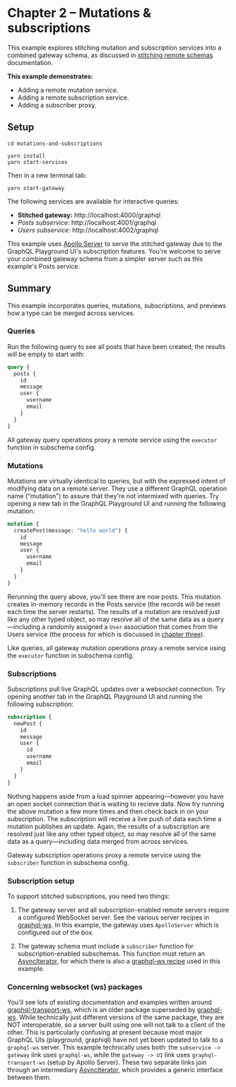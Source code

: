 # Chapter 2 – Mutations &amp; subscriptions

This example explores stitching mutation and subscription services into a combined gateway schema, as discussed in [stitching remote schemas](https://www.graphql-tools.com/docs/stitch-combining-schemas#stitching-remote-schemas) documentation.

**This example demonstrates:**

- Adding a remote mutation service.
- Adding a remote subscription service.
- Adding a subscriber proxy.

## Setup

```shell
cd mutations-and-subscriptions

yarn install
yarn start-services
```

Then in a new terminal tab:

```shell
yarn start-gateway
```

The following services are available for interactive queries:

- **Stitched gateway:** http://localhost:4000/graphql
- _Posts subservice_: http://localhost:4001/graphql
- _Users subservice_: http://localhost:4002/graphql

This example uses [Apollo Server](https://github.com/apollographql/apollo-server) to serve the stitched gateway due to the GraphQL Playground UI's subscription features. You're welcome to serve your combined gateway schema from a simpler server such as this example's Posts service.

## Summary

This example incorporates queries, mutations, subscriptions, and previews how a type can be merged across services.

### Queries

Run the following query to see all posts that have been created; the results will be empty to start with:

```graphql
query {
  posts {
    id
    message
    user {
      username
      email
    }
  }
}
```

All gateway query operations proxy a remote service using the `executor` function in subschema config.

### Mutations

Mutations are virtually identical to queries, but with the expressed intent of modifying data on a remote server. They use a different GraphQL operation name ("mutation") to assure that they're not intermixed with queries. Try opening a new tab in the GraphQL Playground UI and running the following mutation:

```graphql
mutation {
  createPost(message: "hello world") {
    id
    message
    user {
      username
      email
    }
  }
}
```

Rerunning the query above, you'll see there are now posts. This mutation creates in-memory records in the Posts service (the records will be reset each time the server restarts). The results of a mutation are resolved just like any other typed object, so may resolve all of the same data as a query&mdash;including a randomly assigned a `User` association that comes from the Users service (the process for which is discussed in [chapter three](#)).

Like queries, all gateway mutation operations proxy a remote service using the `executor` function in subschema config.

### Subscriptions

Subscriptions pull live GraphQL updates over a websocket connection. Try opening another tab in the GraphQL Playground UI and running the following subscription:

```graphql
subscription {
  newPost {
    id
    message
    user {
      id
      username
      email
    }
  }
}
```

Nothing happens aside from a load spinner appearing&mdash;however you have an open socket connection that is waiting to recieve data. Now try running the above mutation a few more times and then check back in on your subscription. The subscription will receive a live push of data each time a mutation publishes an update. Again, the results of a subscription are resolved just like any other typed object, so may resolve all of the same data as a query&mdash;including data merged from across services.

Gateway subscription operations proxy a remote service using the `subscriber` function in subschema config.

### Subscription setup

To support stitched subscriptions, you need two things:

1. The gateway server and all subscription-enabled remote servers require a configured WebSocket server. See the various server recipes in [graphql-ws](https://github.com/enisdenjo/graphql-ws#recipes). In this example, the gateway uses `ApolloServer` which is configured out of the box.

2. The gateway schema must include a `subscriber` function for subscription-enabled subschemas. This function must return an [AsyncIterator](https://developer.mozilla.org/en-US/docs/Web/JavaScript/Reference/Global_Objects/Symbol/asyncIterator), for which there is also a [graphql-ws recipe](https://github.com/enisdenjo/graphql-ws#async-iterator) used in this example.

### Concerning websocket (ws) packages

You'll see lots of existing documentation and examples written around [graphql-transport-ws](https://www.npmjs.com/package/graphql-transport-ws), which is an older package superseded by [graphql-ws](https://www.npmjs.com/package/graphql-ws). While technically just different versions of the same package, they are NOT interoperable, so a server built using one will not talk to a client of the other. This is particularly confusing at present because most major GraphQL UIs (playground, graphiql) have not yet been updated to talk to a `graphql-ws` server. This example technically uses both: the `subservice -> gateway` link uses `graphql-ws`, while the `gateway -> UI` link uses `graphql-transport-ws` (setup by Apollo Server). These two separate links join through an intermediary [AsyncIterator](https://developer.mozilla.org/en-US/docs/Web/JavaScript/Reference/Global_Objects/Symbol/asyncIterator), which provides a generic interface between them.
